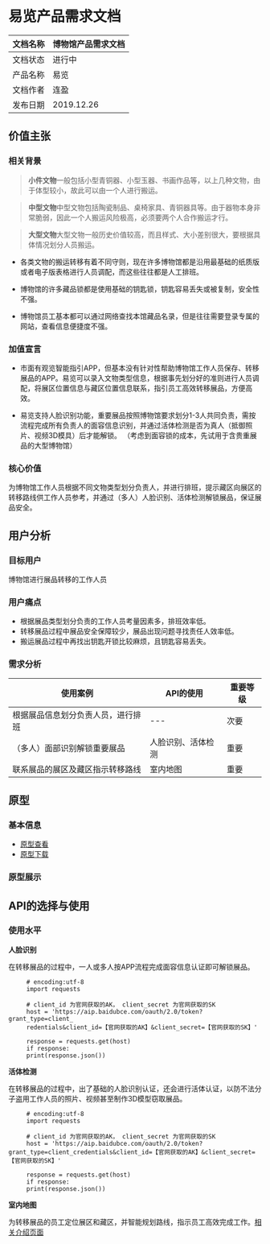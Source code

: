 # 易览产品需求文档

文档名称 | 博物馆产品需求文档
---|---
文档状态 | 进行中
产品名称 | 易览
文档作者 | 连盈
发布日期 | 2019.12.26

## 价值主张
### 相关背景
> **小件文物**一般包括小型青铜器、小型玉器、书画作品等，以上几种文物，由于体型较小，故此可以由一个人进行搬运。

> **中型文物**中型文物包括陶瓷制品、桌椅家具、青铜器具等。由于器物本身非常脆弱，因此一个人搬运风险极高，必须要两个人合作搬运才行。

> **大型文物**大型文物一般历史价值较高，而且样式、大小差别很大，要根据具体情况划分人员搬运。

* 各类文物的搬运转移有着不同守则，现在许多博物馆都是沿用最基础的纸质版或者电子版表格进行人员调配，而这些往往都是人工排班。

* 博物馆的许多藏品锁都是使用基础的钥匙锁，钥匙容易丢失或被复制，安全性不强。

* 博物馆员工基本都可以通过网络查找本馆藏品名录，但是往往需要登录专属的网站，查看信息便捷度不强。

### 加值宣言
* 市面有观览智能指引APP，但基本没有针对性帮助博物馆工作人员保存、转移展品的APP。易览可以录入文物类型信息，根据事先划分好的准则进行人员调配，将展区位置信息与藏区位置信息联系，指引员工高效转移展品，方便高效。

* 易览支持人脸识别功能，重要展品按照博物馆要求划分1-3人共同负责，需按流程完成所有负责人的面容信息识别，并通过活体检测是否为真人（抵御照片、视频3D模具）后才能解锁。
（考虑到面容锁的成本，先试用于含贵重展品的大型博物馆）

### 核心价值
为博物馆工作人员根据不同文物类型划分负责人，并进行排班，提示藏区向展区的转移路线供工作人员参考，并通过（多人）人脸识别、活体检测解锁展品，保证展品安全。

## 用户分析
### 目标用户
博物馆进行展品转移的工作人员

### 用户痛点
* 根据展品类型划分负责的工作人员考量因素多，排班效率低。
* 转移展品过程中展品安全保障较少，展品出现问题寻找责任人效率低。
* 搬运展品过程中再找出钥匙开锁比较麻烦，且钥匙容易丢失。

### 需求分析
使用案例 | API的使用| 重要等级
---|---|---
根据展品信息划分负责人员，进行排班 |---| 次要
（多人）面部识别解锁重要展品 |人脸识别、活体检测| 重要
 联系展品的展区及藏区指示转移路线 |室内地图| 重要

## 原型
### 基本信息
* [原型查看](http://nfunm043.gitee.io/bowuguan/)
* [原型下载](http://gitee.com/NFUNM043/bowuguan)

### 原型展示


## API的选择与使用
### 使用水平
**人脸识别**

在转移展品的过程中，一人或多人按APP流程完成面容信息认证即可解锁展品。

         # encoding:utf-8
         import requests 
         
         # client_id 为官网获取的AK， client_secret 为官网获取的SK
         host = 'https://aip.baidubce.com/oauth/2.0/token?grant_type=client_
         redentials&client_id=【官网获取的AK】&client_secret=【官网获取的SK】'
         
         response = requests.get(host)
         if response:
         print(response.json())

**活体检测**

在转移展品的过程中，出了基础的人脸识别认证，还会进行活体认证，以防不法分子盗用工作人员的照片、视频甚至制作3D模型窃取展品。

         # encoding:utf-8
         import requests 

         # client_id 为官网获取的AK， client_secret 为官网获取的SK
         host = 'https://aip.baidubce.com/oauth/2.0/token?grant_type=client_credentials&client_id=【官网获取的AK】&client_secret=【官网获取的SK】'
         
         response = requests.get(host)
         if response:
         print(response.json())


**室内地图**

为转移展品的员工定位展区和藏区，并智能规划路线，指示员工高效完成工作。[相关介绍页面](http://lbsyun.baidu.com/products/products/indoor)
